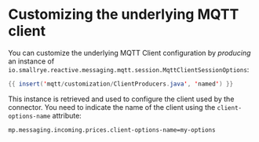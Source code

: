 # Customizing the underlying MQTT client

You can customize the underlying MQTT Client configuration by
*producing* an instance of
`io.smallrye.reactive.messaging.mqtt.session.MqttClientSessionOptions`:

``` java
{{ insert('mqtt/customization/ClientProducers.java', 'named') }}
```

This instance is retrieved and used to configure the client used by the
connector. You need to indicate the name of the client using the
`client-options-name` attribute:

```properties
mp.messaging.incoming.prices.client-options-name=my-options
```
